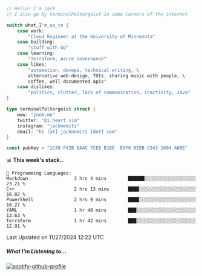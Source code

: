 ```go
// Hello! I'm Jack
// I also go by terminalPoltergeist in some corners of the internet

switch what_I'm_up_to {
    case work:
        "Cloud Engineer at the University of Minnesota"
    case building:
        "stuff with Go"
    case learning:
        "Terraform, Azure Governance"
    case likes:
        "automation, devops, technical writing, \
        alternative web-design, TUIs, sharing music with people, \
        coffee, well-documented apis"
    case dislikes:
        "politics, clutter, lack of communication, inactivity, Java"
}

type terminalPoltergeist struct {
    www: "jnem.me"
    twitter: "@i_heart_vim"
    instagram: "jacknemitz"
    email: "hi [at] jacknemitz [dot] com"
}

const pubKey = "1C49 F42B 6AAC 7CEE B18D  EAF6 0EEB C943 1694 A88E"
```

<!--START_SECTION:waka-->
📊 **This week's stack..** 

```text
💬 Programming Languages: 
Markdown                 3 hrs 4 mins        ██████░░░░░░░░░░░░░░░░░░░   23.21 % 
C++                      2 hrs 13 mins       ████░░░░░░░░░░░░░░░░░░░░░   16.82 % 
PowerShell               2 hrs 9 mins        ████░░░░░░░░░░░░░░░░░░░░░   16.27 % 
YAML                     1 hr 48 mins        ███░░░░░░░░░░░░░░░░░░░░░░   13.63 % 
Terraform                1 hr 42 mins        ███░░░░░░░░░░░░░░░░░░░░░░   12.91 % 
```


 Last Updated on 11/27/2024 12:22 UTC
<!--END_SECTION:waka-->

##### What I'm Listening to...

[![spotify-github-profile](https://jnem.me/listening-item?maxAge=2592000)](https://jnem.me/listening)
